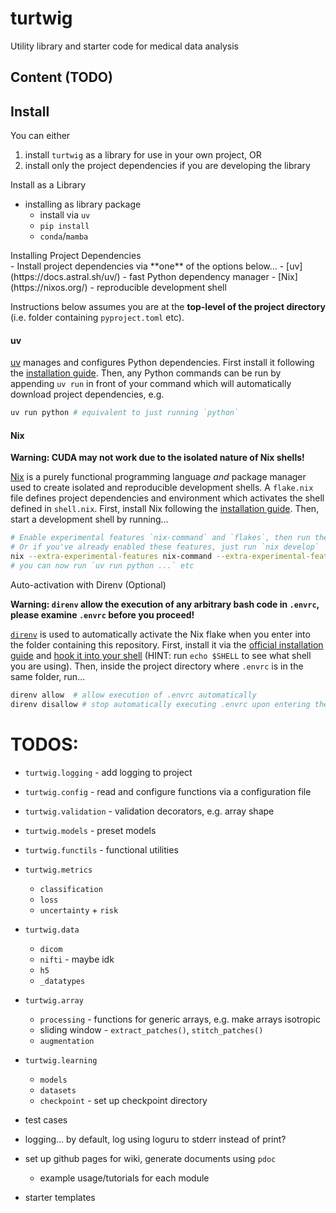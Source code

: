 # turtwig
Utility library and starter code for medical data analysis

## Content (TODO)

## Install
You can either 
1. install `turtwig` as a library for use in your own project, OR 
2. install only the project dependencies if you are developing the library

<detail>
<summary>Install as a Library</summary>

- installing as library package
    - install via `uv`
    - `pip install`
    - `conda`/`mamba`
</detail>


<detail>
<summary>Installing Project Dependencies</summary>
- Install project dependencies via **one** of the options below...
    - [uv](https://docs.astral.sh/uv/) - fast Python dependency manager
    - [Nix](https://nixos.org/) - reproducible development shell

Instructions below assumes you are at the **top-level of the project directory** (i.e. folder containing `pyproject.toml` etc).

#### uv
[uv](https://docs.astral.sh/uv/) manages and configures Python dependencies. First install it following the [installation guide](https://docs.astral.sh/uv/getting-started/installation/). Then, any Python commands can be run by appending `uv run` in front of your command which will automatically download project dependencies, e.g.

```bash
uv run python # equivalent to just running `python`
```

#### Nix
**Warning: CUDA may not work due to the isolated nature of Nix shells!**

[Nix](https://nixos.org/) is a purely functional programming language *and* package manager used to create isolated and reproducible development shells. A `flake.nix` file defines project dependencies and environment which activates the shell defined in `shell.nix`. First, install Nix following the [installation guide](https://nixos.org/download/). Then, start a development shell by running...

```bash
# Enable experimental features `nix-command` and `flakes`, then run the `develop` command
# Or if you've already enabled these features, just run `nix develop`
nix --extra-experimental-features nix-command --extra-experimental-features flakes develop
# you can now run `uv run python ...` etc
```


<detail>
<summary>Auto-activation with Direnv (Optional)</summary>

**Warning: `direnv` allow the execution of any arbitrary bash code in `.envrc`, please examine `.envrc` before you proceed!**

[`direnv`](https://direnv.net/) is used to automatically activate the Nix flake when you enter into the folder containing this repository. First, install it via the [official installation guide](https://direnv.net/docs/installation.html) and [hook it into your shell](https://direnv.net/docs/hook.html) (HINT: run `echo $SHELL` to see what shell you are using). Then, inside the project directory where `.envrc` is in the same folder, run...

```bash
direnv allow  # allow execution of .envrc automatically
direnv disallow # stop automatically executing .envrc upon entering the project folder
```
</detail>
</detail>



# TODOS:
- `turtwig.logging` - add logging to project
- `turtwig.config` - read and configure functions via a configuration file
- `turtwig.validation` - validation decorators, e.g. array shape
- `turtwig.models` - preset models
- `turtwig.functils` - functional utilities
- `turtwig.metrics`
    - `classification`
    - `loss`
    - `uncertainty` + `risk`
- `turtwig.data`
    - `dicom`
    - `nifti` - maybe idk
    - `h5`
    - `_datatypes`
- `turtwig.array`
  - `processing` - functions for generic arrays, e.g. make arrays isotropic
  - sliding window - `extract_patches()`, `stitch_patches()`
  - `augmentation`
  
- `turtwig.learning`
    - `models`
    - `datasets`
    - `checkpoint` - set up checkpoint directory
- test cases

- logging... by default, log using loguru to stderr instead of print?

- set up github pages for wiki, generate documents using `pdoc`
    - example usage/tutorials for each module

- starter templates